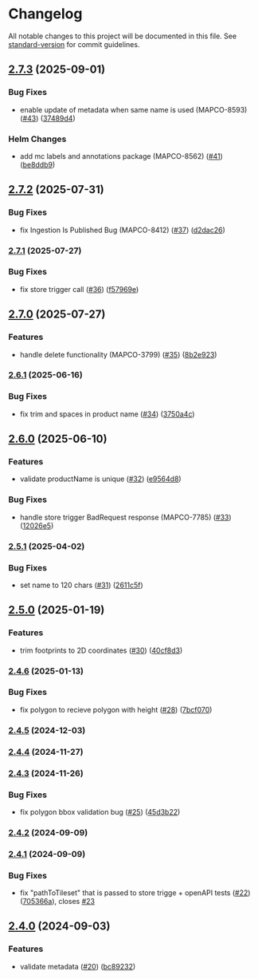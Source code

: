 # Changelog

All notable changes to this project will be documented in this file. See [standard-version](https://github.com/conventional-changelog/standard-version) for commit guidelines.

## [2.7.3](https://github.com/MapColonies/3d-gateway/compare/v2.7.2...v2.7.3) (2025-09-01)


### Bug Fixes

* enable update of metadata when same name is used (MAPCO-8593) ([#43](https://github.com/MapColonies/3d-gateway/issues/43)) ([37489d4](https://github.com/MapColonies/3d-gateway/commit/37489d41ea612d2aa5c8ffa2e98617b142cc0a93))


### Helm Changes

* add mc labels and annotations package (MAPCO-8562) ([#41](https://github.com/MapColonies/3d-gateway/issues/41)) ([be8ddb9](https://github.com/MapColonies/3d-gateway/commit/be8ddb9374460f3902d7fe8003a55d9b4832c962))

## [2.7.2](https://github.com/MapColonies/3d-gateway/compare/v2.7.1...v2.7.2) (2025-07-31)


### Bug Fixes

* fix Ingestion Is Published Bug (MAPCO-8412) ([#37](https://github.com/MapColonies/3d-gateway/issues/37)) ([d2dac26](https://github.com/MapColonies/3d-gateway/commit/d2dac26528dd6c993976c3f743cb74345d70e4c8))

### [2.7.1](https://github.com/MapColonies/3d-gateway/compare/v2.7.0...v2.7.1) (2025-07-27)


### Bug Fixes

* fix store trigger call ([#36](https://github.com/MapColonies/3d-gateway/issues/36)) ([f57969e](https://github.com/MapColonies/3d-gateway/commit/f57969eac78a0ab86a0fb40de8008221bba1e24d))

## [2.7.0](https://github.com/MapColonies/3d-gateway/compare/v2.6.1...v2.7.0) (2025-07-27)


### Features

* handle delete functionality (MAPCO-3799) ([#35](https://github.com/MapColonies/3d-gateway/issues/35)) ([8b2e923](https://github.com/MapColonies/3d-gateway/commit/8b2e923d54318014e3292b0f3297abef93be9775))

### [2.6.1](https://github.com/MapColonies/3d-gateway/compare/v2.6.0...v2.6.1) (2025-06-16)


### Bug Fixes

* fix trim and spaces in product name ([#34](https://github.com/MapColonies/3d-gateway/issues/34)) ([3750a4c](https://github.com/MapColonies/3d-gateway/commit/3750a4c6d5c6de58a9bcf907a03d5a10c7a4484f))

## [2.6.0](https://github.com/MapColonies/3d-gateway/compare/v2.5.1...v2.6.0) (2025-06-10)


### Features

* validate productName is unique ([#32](https://github.com/MapColonies/3d-gateway/issues/32)) ([e9564d8](https://github.com/MapColonies/3d-gateway/commit/e9564d8710419aaea37a7309a8afcd24dcd7afc7))


### Bug Fixes

* handle store trigger BadRequest response (MAPCO-7785) ([#33](https://github.com/MapColonies/3d-gateway/issues/33)) ([12026e5](https://github.com/MapColonies/3d-gateway/commit/12026e578f3a93cad9705f72d024a4743289b548))

### [2.5.1](https://github.com/MapColonies/3d-gateway/compare/v2.5.0...v2.5.1) (2025-04-02)


### Bug Fixes

* set name to 120 chars ([#31](https://github.com/MapColonies/3d-gateway/issues/31)) ([2611c5f](https://github.com/MapColonies/3d-gateway/commit/2611c5f2db93f2426bc5be614d6a976ab17cd48b))

## [2.5.0](https://github.com/MapColonies/3d-gateway/compare/v2.4.6...v2.5.0) (2025-01-19)


### Features

* trim footprints to 2D coordinates ([#30](https://github.com/MapColonies/3d-gateway/issues/30)) ([40cf8d3](https://github.com/MapColonies/3d-gateway/commit/40cf8d3138c9b0c76967e465b725d8a4ac700a9e))

### [2.4.6](https://github.com/MapColonies/3d-gateway/compare/v2.4.4...v2.4.6) (2025-01-13)


### Bug Fixes

* fix polygon to recieve polygon with height ([#28](https://github.com/MapColonies/3d-gateway/issues/28)) ([7bcf070](https://github.com/MapColonies/3d-gateway/commit/7bcf070cf652010a2a88b6c6a6454c11082c7dc6))

### [2.4.5](https://github.com/MapColonies/3d-gateway/compare/v2.4.4...v2.4.5) (2024-12-03)

### [2.4.4](https://github.com/MapColonies/3d-gateway/compare/v2.4.3...v2.4.4) (2024-11-27)

### [2.4.3](https://github.com/MapColonies/3d-gateway/compare/v2.4.2...v2.4.3) (2024-11-26)


### Bug Fixes

* fix polygon bbox validation bug ([#25](https://github.com/MapColonies/3d-gateway/issues/25)) ([45d3b22](https://github.com/MapColonies/3d-gateway/commit/45d3b223d1a6021b8fd81aa4e89e7c68d024ae1e))

### [2.4.2](https://github.com/MapColonies/3d-gateway/compare/v2.4.1...v2.4.2) (2024-09-09)

### [2.4.1](https://github.com/MapColonies/3d-gateway/compare/v2.4.0...v2.4.1) (2024-09-09)


### Bug Fixes

* fix  "pathToTileset" that is passed to store trigge + openAPI tests ([#22](https://github.com/MapColonies/3d-gateway/issues/22)) ([705366a](https://github.com/MapColonies/3d-gateway/commit/705366a885dc0113eafa2fe46c17e30c3026f3fa)), closes [#23](https://github.com/MapColonies/3d-gateway/issues/23)

## [2.4.0](https://github.com/MapColonies/3d-gateway/compare/v2.3.0...v2.4.0) (2024-09-03)


### Features

* validate metadata ([#20](https://github.com/MapColonies/3d-gateway/issues/20)) ([bc89232](https://github.com/MapColonies/3d-gateway/commit/bc8923261231b0e7f26b0ef50cfd22e3f68fcdf6))
